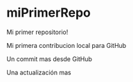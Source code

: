 # miPrimerRepo

Mi primer repositorio!

Mi primera contribucion local para GitHub

Un commit mas desde GitHub

Una actualización mas

